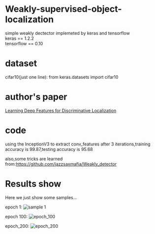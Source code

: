# Weakly-supervised-object-localization
 simple weakly dectector implemeted by keras and tensorflow<br>
 keras == 1.2.2<br>
 tensorflow == 0.10<br>
 
  
# dataset
cifar10(just one line): from keras.datasets import cifar10
 
# author's paper
[Learning Deep Features for Discriminative Localization](https://arxiv.org/pdf/1512.04150.pdf)


# code
using the InceptionV3 to extract conv_features
after 3 iterations,training accuracy is 99.87,testing accuracy is 95.68

also,some tricks are learned from:https://github.com/jazzsaxmafia/Weakly_detector


# Results show
Here we just show some samples...



epoch 1:
![sample 1](https://github.com/ray0809/weakly-supervised-object-localization/blob/master/result_pic/1.jpg,https://github.com/ray0809/weakly-supervised-object-localization/blob/master/result_pic/2.jpg)

epoch 100:
![epoch_100](https://github.com/ray0809/pix2pix/blob/master/target2pic/pic_100.png)

epoch_200:
![epoch_200](https://github.com/ray0809/pix2pix/blob/master/target2pic/pic_200.png)
